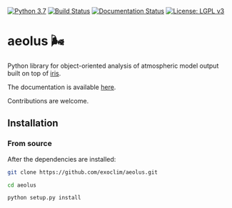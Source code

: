 [![Python 3.7](https://img.shields.io/badge/python-3.7-blue.svg)](https://www.python.org/downloads/release/python-370/)
[![Build Status](https://travis-ci.com/exoclim/aeolus.svg?branch=master)](https://travis-ci.com/exoclim/aeolus?branch=master)
[![Documentation Status](https://readthedocs.org/projects/aeolus/badge/?version=latest)](https://aeolus.readthedocs.io/en/latest/?badge=latest)
[![License: LGPL v3](https://img.shields.io/badge/License-LGPL%20v3-blue.svg)](LICENSE)

# aeolus :wind_face:
Python library for object-oriented analysis of atmospheric model output built on top of [iris](https://github.com/SciTools/iris).

The documentation is available [here](https://aeolus.readthedocs.io/en/latest/).

Contributions are welcome.

## Installation


### From source
After the dependencies are installed:
```bash
git clone https://github.com/exoclim/aeolus.git

cd aeolus

python setup.py install
```
